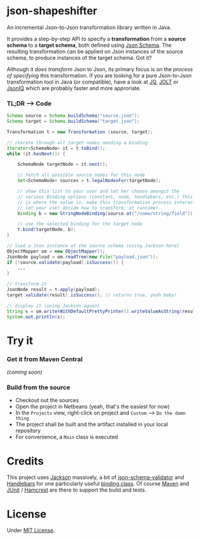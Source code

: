 # json-shapeshifter

An incremental Json-to-Json transformation library written in Java.

It provides a step-by-step API to specify a **transformation** from a **source schema** to a **target schema**, both defined using [Json Schema](http://json-schema.org/).
The resulting transformation can be applied on Json instances of the source schema, to produce instances of the target schema. Got it?

Although it *does transform* Json to Json, its primary focus is on the *process of specifying* this transformation. If you are looking for a pure Json-to-Json transformation tool in Java (or compatible), have a look at [JQ](http://stedolan.github.io/jq/), [JOLT](https://github.com/bazaarvoice/jolt) or [JsonIQ](http://www.jsoniq.org/) which are probably faster and more approriate.

### TL;DR --> Code

```java
Schema source = Schema.buildSchema("source.json");
Schema target = Schema.buildSchema("target.json");

Transformation t = new Transformation (source, target);

// iterate through all target nodes needing a binding
Iterator<SchemaNode> it = t.toBind();
while (it.hasNext()) {

	SchemaNode targetNode = it.next();

	// fetch all possible source nodes for this node
	Set<SchemaNode> sources = t.legalNodesFor(targetNode);

	// show this list to your user and let her choose amongst the
	// various Binding options (constant, node, handlebars, etc.) This
	// is where the value is: make this transformation process interactive,
	// let your user decide how to transform, at runtime!
	Binding b = new StringNodeBinding(source.at("/some/string/field"));

	// use the selected binding for the target node
	t.bind(targetNode, b);
}

// load a Json instance of the source schema (using Jackson here)
ObjectMapper om = new ObjectMapper();
JsonNode payload = om.readTree(new File("payload.json"));
if (!source.validate(payload).isSuccess()) {
	...
}

// transform it
JsonNode result = t.apply(payload);
target.validate(result).isSuccess(); // returns true, yeah baby!

// display it (using Jackson again)
String s = om.writerWithDefaultPrettyPrinter().writeValueAsString(result)
System.out.println(s);
```

# Try it

### Get it from Maven Central

_(coming soon)_

### Build from the source

* Checkout out the sources
* Open the project in Netbeans (yeah, that's the easiest for now)
* In the `Projects` view, right-click on project and `Custom` --> `Do the damn thing`
* The project shall be built and the artifact installed in your local repository
* For convenience, a `Main` class is executed

# Credits

This project uses [Jackson](https://github.com/FasterXML/jackson) massively, a bit of [json-schema-validator](https://github.com/fge/json-schema-validator) and [Handlebars](https://github.com/jknack/handlebars.java) for one particularly useful [binding class](https://github.com/fpoulin/json-shapeshifter/blob/master/src/main/java/la/alsocan/jsonshapeshifter/bindings/StringHandlebarsBinding.java). Of course [Maven](http://maven.apache.org/) and [JUnit](http://junit.org/) / [Hamcrest](https://github.com/hamcrest/JavaHamcrest) are there to support the build and tests.

# License

Under [MIT License](http://opensource.org/licenses/MIT).